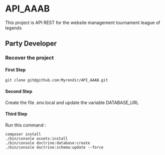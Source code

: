 # API_AAAB

This project is API REST for the website management tournament league of legends

## Party Developer

### Recover the project

#### First Step
```
git clone git@github.com:Myrendir/API_AAAB.git
```

#### Second Step
Create the file .env.local and update the variable DATABASE_URL

#### Third Step
Run this command : 
```
composer install
./bin/console assets:install
./bin/console doctrine:database:create
./bin/console doctrine:schema:update --force
```